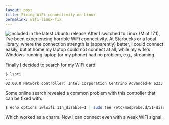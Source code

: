 ```yaml
---
layout: post
title: Fixing WiFi connectivity on Linux
permalink: wifi-linux-fix
---
```

![](http://imgs.xkcd.com/comics/zealous_autoconfig.png "included in the latest Ubuntu release")
After I switched to Linux (Mint 17.1), I've been experiencing horrible WiFi connectivity. At Starbucks or a local library, where the connection strength is (apparently) better, I could connect easily, but at home my laptop could not connect at all, while my wife's Windows-running laptop (or my phone) had no problem, e.g., streaming.

Finally I decided to search for my WiFi card:

``` bash
$ lspci
...
02:00.0 Network controller: Intel Corporation Centrino Advanced-N 6235 (rev 24)
```

Some online search revealed a common problem with this controller that can be fixed with:

``` bash
$ echo options iwlwifi 11n_disable=1 | sudo tee /etc/modprobe.d/51-disable-6235-11n.conf
```

Which worked as a charm. Now I can connect even with a weak WiFi signal.

